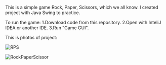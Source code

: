 This is a simple game Rock, Paper, Scissors, which we all know. I created project with Java Swing to practice.

To run the game:
1.Download code from this repository.
2.Open with InteliJ IDEA or another IDE.
3.Run "Game GUI".

This is photos of project:

![RPS](https://github.com/elitsa7/RockPaperScissor-Game/assets/122827000/583d63f8-72a7-4cc8-bc7c-ef7bdd1995a0)



![RockPaperScissor](https://github.com/elitsa7/RockPaperScissor-Game/assets/122827000/87f40ad1-88bd-4b8b-a442-76574cadab93)

